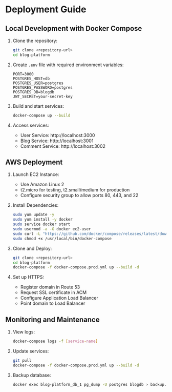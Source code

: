 # Deployment Guide

## Local Development with Docker Compose

1. Clone the repository:
   ```bash
   git clone <repository-url>
   cd blog-platform
   ```

2. Create `.env` file with required environment variables:
   ```
   PORT=3000
   POSTGRES_HOST=db
   POSTGRES_USER=postgres
   POSTGRES_PASSWORD=postgres
   POSTGRES_DB=blogdb
   JWT_SECRET=your-secret-key
   ```

3. Build and start services:
   ```bash
   docker-compose up --build
   ```

4. Access services:
   - User Service: http://localhost:3000
   - Blog Service: http://localhost:3001
   - Comment Service: http://localhost:3002

## AWS Deployment

1. Launch EC2 Instance:
   - Use Amazon Linux 2
   - t2.micro for testing, t2.small/medium for production
   - Configure security group to allow ports 80, 443, and 22

2. Install Dependencies:
   ```bash
   sudo yum update -y
   sudo yum install -y docker
   sudo service docker start
   sudo usermod -a -G docker ec2-user
   sudo curl -L "https://github.com/docker/compose/releases/latest/download/docker-compose-$(uname -s)-$(uname -m)" -o /usr/local/bin/docker-compose
   sudo chmod +x /usr/local/bin/docker-compose
   ```

3. Clone and Deploy:
   ```bash
   git clone <repository-url>
   cd blog-platform
   docker-compose -f docker-compose.prod.yml up --build -d
   ```

4. Set up HTTPS:
   - Register domain in Route 53
   - Request SSL certificate in ACM
   - Configure Application Load Balancer
   - Point domain to Load Balancer

## Monitoring and Maintenance

1. View logs:
   ```bash
   docker-compose logs -f [service-name]
   ```

2. Update services:
   ```bash
   git pull
   docker-compose -f docker-compose.prod.yml up --build -d
   ```

3. Backup database:
   ```bash
   docker exec blog-platform_db_1 pg_dump -U postgres blogdb > backup.sql
   ```